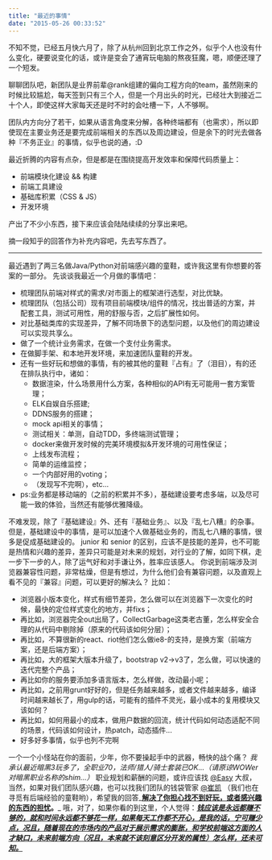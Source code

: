 ```yaml
---
title: "最近的事情"
date: "2015-05-26 00:33:52"
---
```



不知不觉，已经五月快六月了，除了从杭州回到北京工作之外，似乎个人也没有什么变化，硬要说变化的话，或许是变会了通宵玩电脑的熬夜狂魔，嗯，顺便还理了一个短发。

聊聊团队吧，新团队是业界前辈@rank组建的偏向工程方向的team，虽然刚来的时候比较尴尬，每天签到只有三个人，但是一个月出头的时光，已经壮大到接近二十个人，即使这样大家每天还是时不时的会吐槽一下，人不够啊。

团队内方向分了若干，如果从语言角度来分解，各种终端都有（也需求），所以即使现在主要业务还是要完成前端相关的东西以及周边建设，但是余下的时光去做各种『不务正业』的事情，似乎也说的通，:D 

最近折腾的内容有点杂，但是都是在围绕提高开发效率和保障代码质量上：

*   前端模块化建设 && 构建
*   前端工具建设
*   基础库积累（CSS & JS）
*   开发环境

产出了不少小东西，接下来应该会陆陆续续的分享出来吧。

摘一段知乎的回答作为补充内容吧，先去写东西了。

* * *

最近遇到了两三名做Java/Python对前端感兴趣的童鞋，或许我这里有你想要的答案的一部分。 先谈谈我最近一个月做的事情吧：
	
*   梳理团队前端对样式的需求/对市面上的框架进行选型，对比优缺。
*   梳理团队（包括公司）现有项目前端模块/组件的情况，找出普适的方案，并配套工具，测试可用性，用的舒服与否，之后扩展性如何。
*   对比基础类库的实现差异，了解不同场景下的选型问题，以及他们的周边建设可以实现共享么。
*   做了一个统计业务需求，在做一个支付业务需求。
*   在做脚手架、和本地开发环境，来加速团队童鞋的开发。
*   还有一些好玩和想做的事情，有的被其他的童鞋『占有』了（泪目），有的还在排队执行中，诸如：
    *   数据渲染，什么场景用什么方案，各种相似的API有无可能用一套方案管理；
    *   ELK自娱自乐搭建;
    *   DDNS服务的搭建；
    *   mock api相关的事情；
    *   测试相关：单测，自动TDD，多终端测试管理；
    *   docker来做开发时候的完美环境模拟&开发环境的可用性保证；
    *   上线发布流程；
    *   简单的运维监控；
    *   一个内部好用的voting；
    *   （发现写不完啊），etc...
*   ps:业务都是移动端的（之前的积累并不多），基础建设要考虑多端，以及尽可能一致的体验，当然还有能够优雅降级。
	
不难发现，除了『基础建设』外、还有『基础业务』、以及『乱七八糟』的杂事。 但是，基础建设中的事情，是可以加速个人做基础业务的，而乱七八糟的事情，很多是促成基础建设的。 junior 和 senior 的区别，应该不是技能的差异，也不可能是热情和兴趣的差异，差异只可能是对未来的规划，对行业的了解，如同下棋，走一步下一步的人，除了运气好和对手谦让外，胜率应该感人。 你说到前端涉及浏览器兼容性问题，非常枯燥，但是有想过，为什么他们会有兼容问题，以及直观上看不见的『兼容』问题，可以更好的解决么？ 比如：
	
*   浏览器小版本变化，样式有细节差异，怎么做可以在浏览器下一次变化的时候，最快的定位样式变化的地方，并fixs；
*   再比如，浏览器完全out出局了，CollectGarbage这类老古董，怎么样安全合理的从代码中剔除掉（原来的代码该如何分层）；
*   再比如，不算很新的react、riot他们怎么做ie8-的支持，是换方案（前端方案，还是后端方案）；
*   再比如，大的框架大版本升级了，bootstrap v2->v3了，怎么做，可以快速的迭代完整个产品；
*   再比如你的服务要添加多语言版本，怎么样做，改动最小呢；
*   再比如，之前用grunt好好的，但是任务越来越多，或者文件越来越多，编译时间越来越长了，用gulp的话，可能有的插件不灵光，最小成本的复用模块又该如何？
*   再比如，如何用最小的成本，做用户数据的回流，统计代码如何动态适配不同的场景，代码该如何设计，热patch，动态插件...
*   好多好多事情，似乎也列不完啊
	
一个一个小怪站在你的面前，少年，你不要操起手中的武器，畅快的战个痛？ _我承认最近暗黑3玩多了，全职业70，法师/猎人/骑士套装已OK...（请原谅WOWer对暗黑职业名称的shim...）_ 职业规划和薪酬的问题，或许应该找 [@Easy](http://www.zhihu.com/people/5b10ace3506cf9dccf10ff30aed5288a) 大叔，当然，如果对我们团队感兴趣，也可以找我们团队的钱袋管家 [@崔凯](http://www.zhihu.com/people/b67c595a520c5973cb08fb7f121f961b) （我们也在寻觅有后端经验的童鞋哟），希望我的回答_**<u>解决了你担心找不到好玩，或者感兴趣的东西的担忧</u>。**_ 哦，对了，如果你看的到这里，个人觉得：_**<u>钱应该是永远都赚不够的，就和时间永远都不够花一样，如果每天工作都不开心，是我的话，宁可赚少点，况且，随着现在的市场内的产品对于展示需求的膨胀，和学校前端这方面的人才缺口，未来前端方向（况且，本来就不该刻意区分开发的属性）怎么样，还未可知。</u>**_
